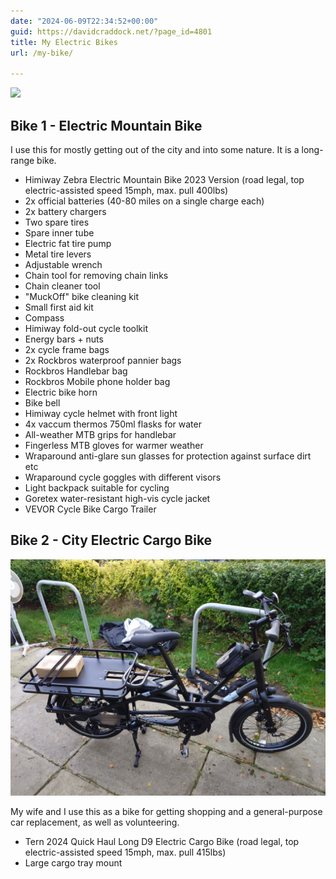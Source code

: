 ```yaml
---
date: "2024-06-09T22:34:52+00:00"
guid: https://davidcraddock.net/?page_id=4801
title: My Electric Bikes
url: /my-bike/

---
```

[![](/wp-content/uploads/2024/06/himiway.jpg)](/wp-content/uploads/2024/06/himiway.jpg)

## Bike 1 - Electric Mountain Bike

I use this for mostly getting out of the city and into some nature. It is a long-range bike.

- Himiway Zebra Electric Mountain Bike 2023 Version (road legal, top electric-assisted speed 15mph, max. pull 400lbs)
- 2x official batteries (40-80 miles on a single charge each)
- 2x battery chargers
- Two spare tires
- Spare inner tube
- Electric fat tire pump
- Metal tire levers
- Adjustable wrench
- Chain tool for removing chain links
- Chain cleaner tool
- "MuckOff" bike cleaning kit
- Small first aid kit
- Compass
- Himiway fold-out cycle toolkit
- Energy bars + nuts
- 2x cycle frame bags
- 2x Rockbros waterproof pannier bags
- Rockbros Handlebar bag
- Rockbros Mobile phone holder bag
- Electric bike horn
- Bike bell
- Himiway cycle helmet with front light
- 4x vaccum thermos 750ml flasks for water
- All-weather MTB grips for handlebar
- Fingerless MTB gloves for warmer weather
- Wraparound anti-glare sun glasses for protection against surface dirt etc
- Wraparound cycle goggles with different visors
- Light backpack suitable for cycling
- Goretex water-resistant high-vis cycle jacket
- VEVOR Cycle Bike Cargo Trailer

## Bike 2 - City Electric Cargo Bike

![image](bike.jpg)

My wife and I use this as a bike for getting shopping and a general-purpose car replacement, as well as volunteering.

- Tern 2024 Quick Haul Long D9 Electric Cargo Bike (road legal, top electric-assisted speed 15mph, max. pull 415lbs)
- Large cargo tray mount


